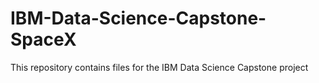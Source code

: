 # IBM-Data-Science-Capstone-SpaceX
This repository contains files for the IBM Data Science Capstone project
